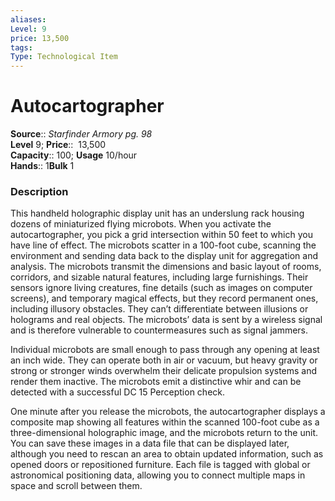 ```yaml
---
aliases: 
Level: 9
price: 13,500
tags: 
Type: Technological Item
---
```


# Autocartographer

**Source**:: _Starfinder Armory pg. 98_  
**Level** 9;
**Price**::  13,500  
**Capacity**:: 100; **Usage** 10/hour  
**Hands**:: 1**Bulk** 1

### Description

This handheld holographic display unit has an underslung rack housing dozens of miniaturized flying microbots. When you activate the autocartographer, you pick a grid intersection within 50 feet to which you have line of effect. The microbots scatter in a 100-foot cube, scanning the environment and sending data back to the display unit for aggregation and analysis. The microbots transmit the dimensions and basic layout of rooms, corridors, and sizable natural features, including large furnishings. Their sensors ignore living creatures, fine details (such as images on computer screens), and temporary magical effects, but they record permanent ones, including illusory obstacles. They can’t differentiate between illusions or holograms and real objects. The microbots’ data is sent by a wireless signal and is therefore vulnerable to countermeasures such as signal jammers.  
  
Individual microbots are small enough to pass through any opening at least an inch wide. They can operate both in air or vacuum, but heavy gravity or strong or stronger winds overwhelm their delicate propulsion systems and render them inactive. The microbots emit a distinctive whir and can be detected with a successful DC 15 Perception check.  
  
One minute after you release the microbots, the autocartographer displays a composite map showing all features within the scanned 100-foot cube as a three-dimensional holographic image, and the microbots return to the unit. You can save these images in a data file that can be displayed later, although you need to rescan an area to obtain updated information, such as opened doors or repositioned furniture. Each file is tagged with global or astronomical positioning data, allowing you to connect multiple maps in space and scroll between them.
